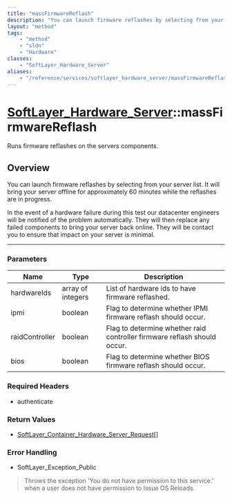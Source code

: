 ```yaml
---
title: "massFirmwareReflash"
description: "You can launch firmware reflashes by selecting from your server list. It will bring your server offline for approximatel... "
layout: "method"
tags:
    - "method"
    - "sldn"
    - "Hardware"
classes:
    - "SoftLayer_Hardware_Server"
aliases:
    - "/reference/services/softlayer_hardware_server/massFirmwareReflash"
---
```

# [SoftLayer_Hardware_Server](/reference/services/SoftLayer_Hardware_Server)::massFirmwareReflash


Runs firmware reflashes on the servers components.


## Overview 
You can launch firmware reflashes by selecting from your server list. It will bring your server offline for approximately 60 minutes while the reflashes are in progress. 

In the event of a hardware failure during this test our datacenter engineers will be notified of the problem automatically. They will then replace any failed components to bring your server back online. They will be contact you to ensure that impact on your server is minimal. 

-----

### Parameters 
|Name | Type | Description |
| --- | --- | --- |
|hardwareIds| array of integers| List of hardware ids to have firmware reflashed.|
|ipmi| boolean| Flag to determine whether IPMI firmware reflash should occur.|
|raidController| boolean| Flag to determine whether raid controller firmware reflash should occur.|
|bios| boolean| Flag to determine whether BIOS firmware reflash should occur.|


### Required Headers
* authenticate


### Return Values
* <a href='/reference/datatypes/SoftLayer_Container_Hardware_Server_Request'>SoftLayer_Container_Hardware_Server_Request[] </a>



### Error Handling

* SoftLayer_Exception_Public 

> Throws the exception 'You do not have permission to this service.' when a user does not have permission to Issue OS Reloads. 



